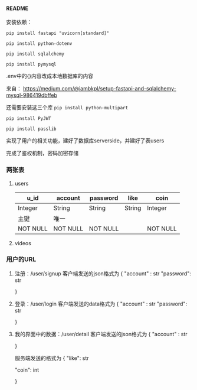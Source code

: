 #### README

安装依赖：

`pip install fastapi "uvicorn[standard]"`

`pip install python-dotenv`

`pip install sqlalchemy`

`pip install pymysql`



.env中的{}内容改成本地数据库的内容

来自：
https://medium.com/@iambkpl/setup-fastapi-and-sqlalchemy-mysql-986419dbffeb





还需要安装这三个库
`pip install python-multipart`

`pip install PyJWT`

`pip install passlib`

实现了用户的相关功能，建好了数据库serverside，并建好了表users

完成了鉴权机制，密码加密存储



### 两张表

1. users

   | u_id     | account  | password | like   | coin     |
   | -------- | -------- | -------- | ------ | -------- |
   | Integer  | String   | String   | String | Integer  |
   | 主键     | 唯一     |          |        |          |
   | NOT NULL | NOT NULL | NOT NULL |        | NOT NULL |

   

1. videos



### 用户的URL

1. 注册：/user/signup
   客户端发送的json格式为
   {
   "account" :  str
   "password": str

   }

2. 登录：/user/login
   客户端发送的data格式为
   {
   "account" :  str
   "password": str

   }

3. 我的界面中的数据：/user/detail
   客户端发送的json格式为
   {
   "account" :  str

   }

   服务端发送的格式为
   {
   "like": str

   "coin": int

   }